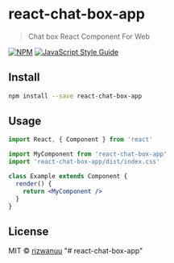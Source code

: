 # react-chat-box-app

> Chat box React Component For Web

[![NPM](https://img.shields.io/npm/v/react-chat-box-app.svg)](https://www.npmjs.com/package/react-chat-box-app) [![JavaScript Style Guide](https://img.shields.io/badge/code_style-standard-brightgreen.svg)](https://standardjs.com)

## Install

```bash
npm install --save react-chat-box-app
```

## Usage

```jsx
import React, { Component } from 'react'

import MyComponent from 'react-chat-box-app'
import 'react-chat-box-app/dist/index.css'

class Example extends Component {
  render() {
    return <MyComponent />
  }
}
```

## License

MIT © [rizwanuu](https://github.com/rizwanuu)
"# react-chat-box-app" 
